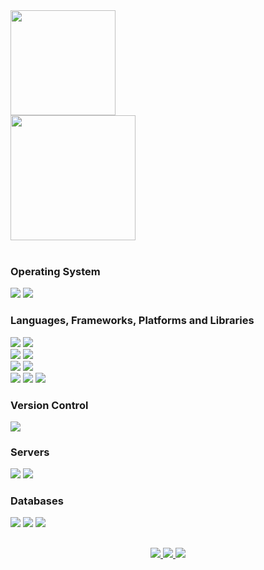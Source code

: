 <div style="display: inline_block">
  <a href="https://github.com/leandroalvesmachado">
    <img height="168em" src="https://github-readme-stats.vercel.app/api?username=leandroalvesmachado&show_icons=true&theme=algolia&include_all_commits=true&count_private=true" />
  </a>
</div>

<div style="display: inline_block">
  <img height="200em" src="https://github-readme-stats.vercel.app/api/top-langs/?username=leandroalvesmachado&langs_count=6&theme=algolia&layout=compact"/>
</div>

<br>

<div style="display: inline_block">
  <h3>Operating System</h3>
  <img src="https://img.shields.io/badge/Linux-E34F26?style=for-the-badge&logo=linux&logoColor=black">
  <img src="https://img.shields.io/badge/Windows-017AD7?style=for-the-badge&logo=windows&logoColor=white">
  <h3>Languages, Frameworks, Platforms and Libraries</h3>
  <img src="https://img.shields.io/badge/HTML5-E34F26?style=for-the-badge&logo=html5&logoColor=white">
  <img src="https://img.shields.io/badge/CSS3-1572B6?style=for-the-badge&logo=css3&logoColor=white">
  <br>
  <img src="https://img.shields.io/badge/PHP-777BB4?style=for-the-badge&logo=php&logoColor=white">
  <img src="https://img.shields.io/badge/Laravel-FF2D20?style=for-the-badge&logo=laravel&logoColor=white">
  <br>
  <img src="https://img.shields.io/badge/ruby-%23CC342D.svg?style=for-the-badge&logo=ruby&logoColor=white">
  <img src="https://img.shields.io/badge/rails-%23CC0000.svg?style=for-the-badge&logo=ruby-on-rails&logoColor=white">
  <br>
  <img src="https://img.shields.io/badge/Bootstrap-563D7C?style=for-the-badge&logo=bootstrap&logoColor=white">
  <img src="https://img.shields.io/badge/Tailwind_CSS-38B2AC?style=for-the-badge&logo=tailwind-css&logoColor=white">
  <img src="https://img.shields.io/badge/Bulma-38B2AC?style=for-the-badge&logo=bulma&logoColor=black">
  
  <h3>Version Control</h3>
  <img src="https://img.shields.io/badge/Git-E34F26?style=for-the-badge&logo=git&logoColor=white">
  
  <h3>Servers</h3>
  <img src="https://img.shields.io/badge/Apache-CA2136?style=for-the-badge&logo=apache&logoColor=white">
  <img src="https://img.shields.io/badge/Nginx-009639?style=for-the-badge&logo=nginx&logoColor=white">
  
  <h3>Databases</h3>
  <img src="https://img.shields.io/badge/MySQL-00000F?style=for-the-badge&logo=mysql&logoColor=white">
  <img src="https://img.shields.io/badge/PostgreSQL-316192?style=for-the-badge&logo=postgresql&logoColor=white">
  <img src="https://img.shields.io/badge/Microsoft_SQL_Server-CC2927?style=for-the-badge&logo=microsoft-sql-server&logoColor=white">
</div>

 ##
  
<div align="center">
  <a href="https://instagram.com/leandroalvesmachado" target="_blank">
    <img src="https://img.shields.io/badge/-Instagram-%23E4405F?style=for-the-badge&logo=instagram&logoColor=white">
  </a>
  <a href="mailto:leandroalvesmachado@gmail.com" target="_blank">
    <img src="https://img.shields.io/badge/-Gmail-D14836?style=for-the-badge&logo=gmail&logoColor=white">
  </a>
  <a href="https://www.linkedin.com/in/leandro-alves-03225739" target="_blank">
    <img src="https://img.shields.io/badge/-LinkedIn-%230077B5?style=for-the-badge&logo=linkedin&logoColor=white">
  </a> 
</div>
